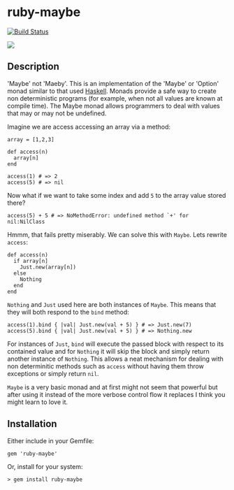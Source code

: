 # ruby-maybe

[![Build Status](https://travis-ci.org/oetzi/ruby-maybe.png?branch=master)](https://travis-ci.org/oetzi/ruby-maybe)

![](http://f.cl.ly/items/2o2A3k1N2d3a1b0V3V0T/maybe.png)

## Description

'Maybe' not 'Maeby'. This is an implementation of the 'Maybe' or 'Option' monad similar to that used
[Haskell](http://www.haskell.org/haskellwiki/Maybe). Monads provide a
safe way to create non deterministic programs (for example, when not all
values are known at compile time). The Maybe monad allows programmers to
deal with values that may or may not be undefined.

Imagine we are access accessing an array via a method:

    array = [1,2,3]

    def access(n)
      array[n]
    end

    access(1) # => 2
    access(5) # => nil

Now what if we want to take some index and add `5` to the array value
stored there?

    access(5) + 5 # => NoMethodError: undefined method `+' for nil:NilClass

Hmmm, that fails pretty miserably. We can solve this with `Maybe`. Lets
rewrite `access`:

    def access(n)
      if array[n]
        Just.new(array[n])
      else
        Nothing
      end
    end

`Nothing` and `Just` used here are both instances of `Maybe`. This means
that they will both respond to the `bind` method:

    access(1).bind { |val| Just.new(val + 5) } # => Just.new(7)
    access(5).bind { |val| Just.new(val + 5) } # => Nothing.new

For instances of `Just`, `bind` will execute the passed block with
respect to its contained value and for `Nothing` it will skip the block
and simply return another instance of `Nothing`. This allows a neat
mechanism for dealing with non determinitic methods such as `access`
without having them throw exceptions or simply return `nil`.

`Maybe` is a very basic monad and at first might not seem that powerful
but after using it instead of the more verbose control flow it replaces
I think you might learn to love it.

## Installation

Either include in your Gemfile:

    gem 'ruby-maybe'

Or, install for your system:

    > gem install ruby-maybe
